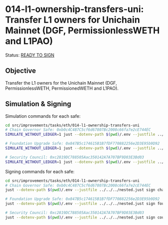 # 014-l1-ownership-transfers-uni: Transfer L1 owners for Unichain Mainnet (DGF, PermissionlessWETH and L1PAO)

Status: [READY TO SIGN]()

## Objective

Transfer the L1 owners for the Unichain Mainnet (DGF, PermissionlessWETH, PermissionedWETH and L1PAO).

## Simulation & Signing

Simulation commands for each safe:
```bash
cd src/improvements/tasks/eth/014-l1-ownership-transfers-uni
# Chain Governor Safe: 0xb0c4C487C5cf6d67807Bc2008c66fa7e2cE744EC 
SIMULATE_WITHOUT_LEDGER=1 just --dotenv-path $(pwd)/.env --justfile ../../../nested.just simulate chain-governor 

# Foundation Upgrade Safe: 0x847B5c174615B1B7fDF770882256e2D3E95b9D92
SIMULATE_WITHOUT_LEDGER=1 just --dotenv-path $(pwd)/.env --justfile ../../../nested.just simulate foundation

# Security Council: 0xc2819DC788505Aac350142A7A707BF9D03E3Bd03
SIMULATE_WITHOUT_LEDGER=1 just --dotenv-path $(pwd)/.env --justfile ../../../nested.just simulate council
```

Signing commands for each safe:
```bash
cd src/improvements/tasks/eth/014-l1-ownership-transfers-uni
# Chain Governor Safe: 0xb0c4C487C5cf6d67807Bc2008c66fa7e2cE744EC 
just --dotenv-path $(pwd)/.env --justfile ../../../nested.just sign chain-governor 

# Foundation Upgrade Safe: 0x847B5c174615B1B7fDF770882256e2D3E95b9D92
just --dotenv-path $(pwd)/.env --justfile ../../../nested.just sign foundation

# Security Council: 0xc2819DC788505Aac350142A7A707BF9D03E3Bd03
just --dotenv-path $(pwd)/.env --justfile ../../../nested.just sign council
```
